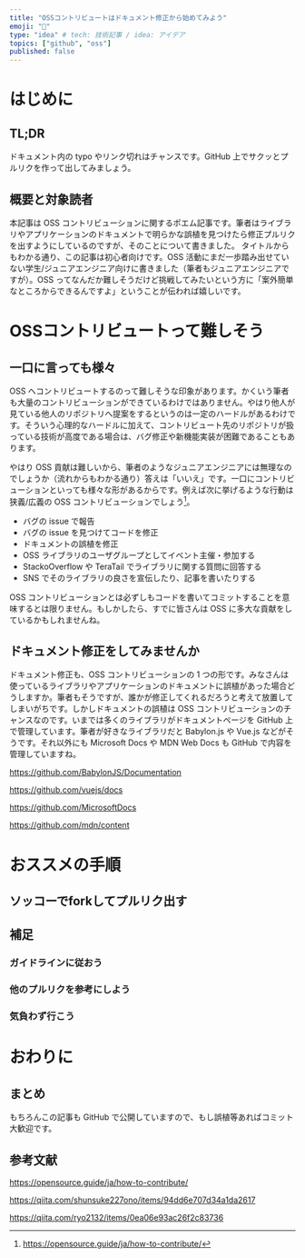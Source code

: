 ```yaml
---
title: "OSSコントリビュートはドキュメント修正から始めてみよう"
emoji: "📔"
type: "idea" # tech: 技術記事 / idea: アイデア
topics: ["github", "oss"]
published: false
---
```


# はじめに

## TL;DR

ドキュメント内の typo やリンク切れはチャンスです。GitHub 上でサクッとプルリクを作って出してみましょう。

## 概要と対象読者

本記事は OSS コントリビューションに関するポエム記事です。筆者はライブラリやアプリケーションのドキュメントで明らかな誤植を見つけたら修正プルリクを出すようにしているのですが、そのことについて書きました。
タイトルからもわかる通り、この記事は初心者向けです。OSS 活動にまだ一歩踏み出せていない学生/ジュニアエンジニア向けに書きました（筆者もジュニアエンジニアですが）。OSS ってなんだか難しそうだけど挑戦してみたいという方に「案外簡単なところからできるんですよ」ということが伝われば嬉しいです。

# OSSコントリビュートって難しそう

## 一口に言っても様々

OSS へコントリビュートするのって難しそうな印象があります。かくいう筆者も大量のコントリビューションができているわけではありません。やはり他人が見ている他人のリポジトリへ提案をするというのは一定のハードルがあるわけです。そういう心理的なハードルに加えて、コントリビュート先のリポジトリが扱っている技術が高度である場合は、バグ修正や新機能実装が困難であることもあります。

やはり OSS 貢献は難しいから、筆者のようなジュニアエンジニアには無理なのでしょうか（流れからもわかる通り）答えは「いいえ」です。一口にコントリビューションといっても様々な形があるからです。例えば次に挙げるような行動は狭義/広義の OSS コントリビューションでしょう[^1]。

- バグの issue で報告
- バグの issue を見つけてコードを修正
- ドキュメントの誤植を修正
- OSS ライブラリのユーザグループとしてイベント主催・参加する
- StackoOverflow や TeraTail でライブラリに関する質問に回答する
- SNS でそのライブラリの良さを宣伝したり、記事を書いたりする
<!-- textlint-disable -->
OSS コントリビューションとは必ずしもコードを書いてコミットすることを意味するとは限りません。もしかしたら、すでに皆さんは OSS に多大な貢献をしているかもしれませんね。
<!-- textlint-enable -->
[^1]: https://opensource.guide/ja/how-to-contribute/

## ドキュメント修正をしてみませんか

ドキュメント修正も、OSS コントリビューションの 1 つの形です。みなさんは使っているライブラリやアプリケーションのドキュメントに誤植があった場合どうしますか。筆者もそうですが、誰かが修正してくれるだろうと考えて放置してしまいがちです。しかしドキュメントの誤植は OSS コントリビューションのチャンスなのです。いまでは多くのライブラリがドキュメントページを GitHub 上で管理しています。筆者が好きなライブラリだと Babylon.js や Vue.js などがそうです。それ以外にも Microsoft Docs や MDN Web Docs も GitHub で内容を管理していますね。

https://github.com/BabylonJS/Documentation

https://github.com/vuejs/docs

https://github.com/MicrosoftDocs

https://github.com/mdn/content

# おススメの手順

## ソッコーでforkしてプルリク出す

## 補足

### ガイドラインに従おう

### 他のプルリクを参考にしよう

### 気負わず行こう

# おわりに

## まとめ

もちろんこの記事も GitHub で公開していますので、もし誤植等あればコミット大歓迎です。

## 参考文献

https://opensource.guide/ja/how-to-contribute/

https://qiita.com/shunsuke227ono/items/94dd6e707d34a1da2617

https://qiita.com/ryo2132/items/0ea06e93ac26f2c83736
